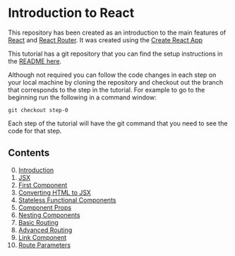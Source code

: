 # Introduction to React

This repository has been created as an introduction to the main features of [React](https://facebook.github.io/react/) 
and [React Router](https://github.com/reactjs/react-router). It was created using the [Create React App](https://github.com/facebookincubator/create-react-app)

This tutorial has a git repository that you can find the setup instructions in the [README here](https://github.com/justsayno/react-introduction).

Although not required you can follow the code changes in each step on your local machine by cloning the repository and checkout out the 
branch that corresponds to the step in the tutorial. For example to go to the beginning run the following in a command window:

``` shell
git checkout step-0
```

Each step of the tutorial will have the git command that you need to see the code for that step.

## Contents

0. [Introduction](01-Introduction.md)
1. [JSX](01-JSX.md)
2. [First Component](02-First-Component.md)
3. [Converting HTML to JSX](03-Converting-HTML-To-JSX.md)
4. [Stateless Functional Components](04-Stateless-Functional-Components.md)
5. [Component Props](05-Component-Props.md)
6. [Nesting Components](06-Nesting-Components.md)
7. [Basic Routing](07-Basic-Routing.md)
8. [Advanced Routing](08-Advanced-Routing.md)
9. [Link Component](09-Link-Component.md)
10. [Route Parameters](10-Route-Parameters.md) 